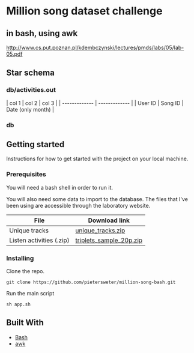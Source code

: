 # Million song dataset challenge
## in bash, using awk

http://www.cs.put.poznan.pl/kdembczynski/lectures/pmds/labs/05/lab-05.pdf

## Star schema

### db/activities.out

| col 1 | col 2 | col 3 |
| ------------- | ------------- |
| User ID  | Song ID | Date (only month) |

### db

## Getting started

Instructions for how to get started with the project on your local machine.

### Prerequisites

You will need a bash shell in order to run it.

You will also need some data to import to the database. The files that I've been using are accessible through the laboratory website.

| File | Download link |
| ------------- | ------------- |
| Unique tracks  | [unique_tracks.zip](http://www.cs.put.poznan.pl/kdembczynski/lectures/data/unique_tracks.zip) |
| Listen activities (.zip)  | [triplets_sample_20p.zip](http://www.cs.put.poznan.pl/kdembczynski/lectures/data/triplets_sample_20p.zip) |

### Installing

Clone the repo.

```
git clone https://github.com/pietersweter/million-song-bash.git
```

Run the main script

```
sh app.sh
```

## Built With

* [Bash](https://www.gnu.org/software/bash/)
* [awk](https://www.gnu.org/software/gawk/manual/gawk.html)
